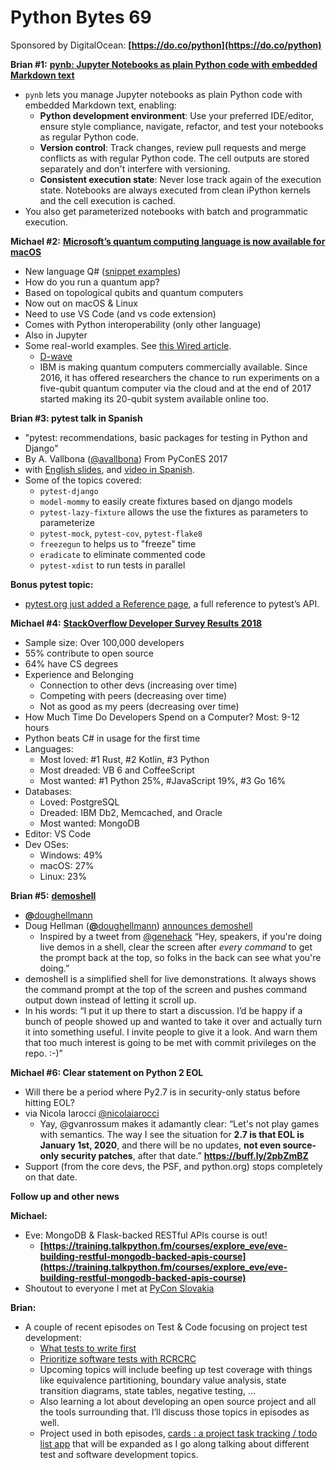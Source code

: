 # Python Bytes 69

Sponsored by DigitalOcean: **[https://do.co/python](https://do.co/python)**

**Brian #1:** [**pynb: Jupyter Notebooks as plain Python code with embedded Markdown text**](https://github.com/minodes/pynb)

-  `pynb` lets you manage Jupyter notebooks as plain Python code with embedded Markdown text, enabling:
	- **Python development environment**: Use your preferred IDE/editor, ensure style compliance, navigate, refactor, and test your notebooks as regular Python code.
	- **Version control**: Track changes, review pull requests and merge conflicts as with regular Python code. The cell outputs are stored separately and don't interfere with versioning.
	- **Consistent execution state**: Never lose track again of the execution state. Notebooks are always executed from clean iPython kernels and the cell execution is cached.
- You also get parameterized notebooks with batch and programmatic execution.

**Michael #2:** [**Microsoft’s quantum computing language is now available for**](https://www.digitaltrends.com/computing/microsoft-quantum-computing-q-available-macos-linux/) [**m**](https://www.digitaltrends.com/computing/microsoft-quantum-computing-q-available-macos-linux/)[**acOS**](https://www.digitaltrends.com/computing/microsoft-quantum-computing-q-available-macos-linux/)

- New language Q# ([snippet examples](https://docs.microsoft.com/en-us/quantum/quantum-qr-statements?view=qsharp-preview))
- How do you run a quantum app?
- Based on topological qubits and quantum computers
- Now out on macOS & Linux
- Need to use VS Code (and vs code extension)
- Comes with Python interoperability (only other language)
- Also in Jupyter
- Some real-world examples. See [this Wired article](https://www.wired.co.uk/article/quantum-computing-explained).
	- [D-wave](https://www.dwavesys.com/home)
	- IBM is making quantum computers commercially available. Since 2016, it has offered researchers the chance to run experiments on a five-qubit quantum computer via the cloud and at the end of 2017 started making its 20-qubit system available online too.


**Brian #3: pytest talk in Spanish** 

- "pytest: recommendations, basic packages for testing in Python and Django"
- By A. Vallbona ([@avallbona](https://twitter.com/avallbona)) From PyConES 2017
- with  [English slides](http://talks.apsl.io/testing-pycones-2017), and [video in Spanish](https://www.youtube.com/watch?v=K20GeR-lXDk&feature=youtu.be).
- Some of the topics covered:
	- `pytest-django`
	- `model-mommy` to easily create fixtures based on django models
	- `pytest-lazy-fixture` allows the use the fixtures as parameters to parameterize
	- `pytest-mock`, `pytest-cov`, `pytest-flake8`
	- `freezegun` to helps us to "freeze" time
	- `eradicate` to eliminate commented code
	- `pytest-xdist` to run tests in parallel
  

**Bonus pytest topic:**

- [pytest.org just added a Reference page](https://docs.pytest.org/en/latest/reference.html), a full reference to pytest’s API.

**Michael #4:** [**StackOverflow Developer Survey Results 2018**](https://insights.stackoverflow.com/survey/2018/)

- Sample size: Over 100,000 developers
- 55% contribute to open source
- 64% have CS degrees
- Experience and Belonging
	- Connection to other devs (increasing over time)
	- Competing with peers (decreasing over time)
	- Not as good as my peers (decreasing over time)
- How Much Time Do Developers Spend on a Computer? Most: 9-12 hours
- Python beats C# in usage for the first time
- Languages:
	- Most loved: #1 Rust, #2 Kotlin, #3 Python
	- Most dreaded: VB 6 and CoffeeScript
	- Most wanted: #1 Python 25%, #JavaScript 19%, #3 Go 16%
- Databases:
	- Loved: PostgreSQL
	- Dreaded: IBM Db2, Memcached, and Oracle
	- Most wanted: MongoDB
- Editor: VS Code
- Dev OSes:
	- Windows: 49%
	- macOS: 27%
	- Linux: 23%

**Brian #5:** [**demoshell**](https://pypi.python.org/pypi/demoshell/)

- [**@**](https://twitter.com/doughellmann)[doughellmann](https://twitter.com/doughellmann)
- Doug Hellman ([**@**](https://twitter.com/doughellmann)[doughellmann](https://twitter.com/doughellmann)) [announces demoshell](https://doughellmann.com/blog/2018/03/11/demoshell-0-1-0/)
	- Inspired by a tweet from [@genehack](https://twitter.com/genehack) “Hey, speakers, if you're doing live demos in a shell, clear the screen after *every* *command* to get the prompt back at the top, so folks in the back can see what you're doing.”
- demoshell is a simplified shell for live demonstrations. It always shows the command prompt at the top of the screen and pushes command output down instead of letting it scroll up.
- In his words: “I put it up there to start a discussion. I’d be happy if a bunch of people showed up and wanted to take it over and actually turn it into something useful. I invite people to give it a look. And warn them that too much interest is going to be met with commit privileges on the repo. :-)”

**Michael #6: Clear statement on Python 2 EOL**

- Will there be a period where Py2.7 is in security-only status before hitting EOL?
- via Nicola Iarocci‏ [@nicolaiarocci](https://twitter.com/nicolaiarocci)
  - Yay, @gvanrossum makes it adamantly clear: “Let's not play games with semantics. The way I see the situation for **2.7 is that EOL is January 1st, 2020**, and there will be no updates, **not even source-only security patches**, after that date.” **https://buff.ly/2pbZmBZ** 
- Support (from the core devs, the PSF, and python.org) stops completely on that date.

**Follow up and other news**

**Michael:**

- Eve: MongoDB & Flask-backed RESTful APIs course is out!
	- **[https://training.talkpython.fm/courses/explore_eve/eve-building-restful-mongodb-backed-apis-course](https://training.talkpython.fm/courses/explore_eve/eve-building-restful-mongodb-backed-apis-course)**
- Shoutout to everyone I met at [PyCon Slovakia](https://2018.pycon.sk/en/)

**Brian:** 

- A couple of recent episodes on Test & Code focusing on project test development:
	- [What tests to write first](http://testandcode.com/37) 
	- [Prioritize software tests with RCRCRC](http://testandcode.com/38)
	- Upcoming topics will include beefing up test coverage with things like equivalence partitioning, boundary value analysis, state transition diagrams, state tables, negative testing, …
	- Also learning a lot about developing an open source project and all the tools surrounding that. I’ll discuss those topics in episodes as well.
	- Project used in both episodes, [cards : a project task tracking / todo list app](https://github.com/okken/cards) that will be expanded as I go along talking about different test and software development topics. 

